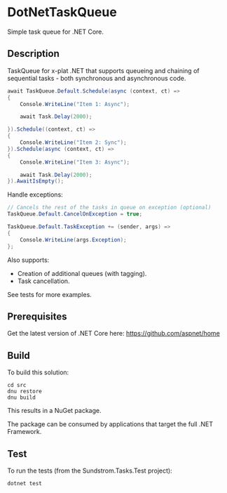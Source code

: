 # DotNetTaskQueue
Simple task queue for .NET Core.

## Description

TaskQueue for x-plat .NET that supports queueing and chaining of sequential tasks - both synchronous and asynchronous code.

```csharp
await TaskQueue.Default.Schedule(async (context, ct) =>
{
    Console.WriteLine("Item 1: Async");

    await Task.Delay(2000);

}).Schedule((context, ct) =>
{
    Console.WriteLine("Item 2: Sync");
}).Schedule(async (context, ct) =>
{
    Console.WriteLine("Item 3: Async");

    await Task.Delay(2000);
}).AwaitIsEmpty();
```

Handle exceptions:

```csharp
// Cancels the rest of the tasks in queue on exception (optional)
TaskQueue.Default.CancelOnException = true;

TaskQueue.Default.TaskException += (sender, args) =>
{
    Console.WriteLine(args.Exception);
};
```

Also supports:

* Creation of additional queues (with tagging).
* Task cancellation.

See tests for more examples.

## Prerequisites

Get the latest version of .NET Core here: https://github.com/aspnet/home

## Build

To build this solution:

```shell
cd src
dnu restore
dnu build
```

This results in a NuGet package.

The package can be consumed by applications that target the full .NET Framework.

## Test

To run the tests (from the Sundstrom.Tasks.Test project):
    
```shell
dotnet test
```